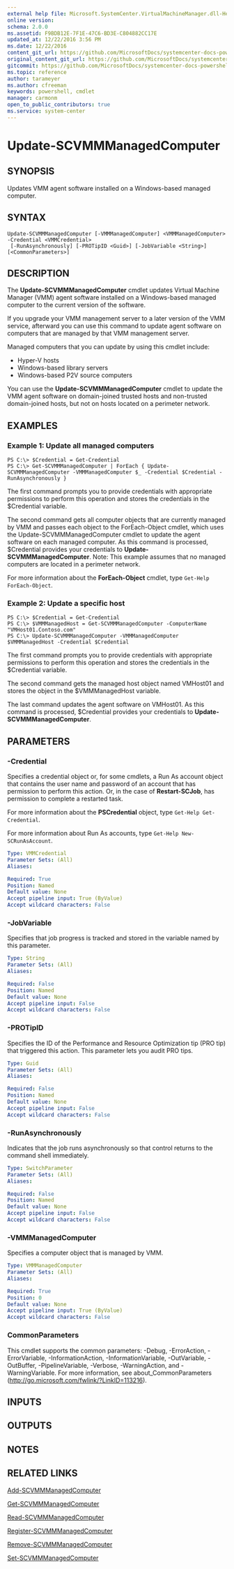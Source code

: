 ```yaml
---
external help file: Microsoft.SystemCenter.VirtualMachineManager.dll-Help.xml
online version: 
schema: 2.0.0
ms.assetid: F9BDB12E-7F1E-47C6-BD3E-C804882CC17E
updated_at: 12/22/2016 3:56 PM
ms.date: 12/22/2016
content_git_url: https://github.com/MicrosoftDocs/systemcenter-docs-powershell/blob/master/systemcenter-cmdlets/SystemCenter2016/VirtualMachineManager/vlatest/Update-SCVMMManagedComputer.md
original_content_git_url: https://github.com/MicrosoftDocs/systemcenter-docs-powershell/blob/master/systemcenter-cmdlets/SystemCenter2016/VirtualMachineManager/vlatest/Update-SCVMMManagedComputer.md
gitcommit: https://github.com/MicrosoftDocs/systemcenter-docs-powershell/blob/96e5647587661652225fbdd2c797cd4d59d542bc/systemcenter-cmdlets/SystemCenter2016/VirtualMachineManager/vlatest/Update-SCVMMManagedComputer.md
ms.topic: reference
author: tarameyer
ms.author: cfreeman
keywords: powershell, cmdlet
manager: carmonm
open_to_public_contributors: true
ms.service: system-center
---
```


# Update-SCVMMManagedComputer

## SYNOPSIS
Updates VMM agent software installed on a Windows-based managed computer.

## SYNTAX

```
Update-SCVMMManagedComputer [-VMMManagedComputer] <VMMManagedComputer> -Credential <VMMCredential>
 [-RunAsynchronously] [-PROTipID <Guid>] [-JobVariable <String>] [<CommonParameters>]
```

## DESCRIPTION
The **Update-SCVMMManagedComputer** cmdlet updates Virtual Machine Manager (VMM) agent software installed on a Windows-based managed computer to the current version of the software.

If you upgrade your VMM management server to a later version of the VMM service, afterward you can use this command to update agent software on computers that are managed by that VMM management server.

Managed computers that you can update by using this cmdlet include: 


- Hyper-V hosts
- Windows-based library servers
- Windows-based P2V source computers

You can use the **Update-SCVMMManagedComputer** cmdlet to update the VMM agent software on domain-joined trusted hosts and non-trusted domain-joined hosts, but not on hosts located on a perimeter network.

## EXAMPLES

### Example 1: Update all managed computers
```
PS C:\> $Credential = Get-Credential
PS C:\> Get-SCVMMManagedComputer | ForEach { Update-SCVMMManagedComputer -VMMManagedComputer $_ -Credential $Credential -RunAsynchronously }
```

The first command prompts you to provide credentials with appropriate permissions to perform this operation and stores the credentials in the $Credential variable.

The second command gets all computer objects that are currently managed by VMM and passes each object to the ForEach-Object cmdlet, which uses the Update-SCVMMManagedComputer cmdlet to update the agent software on each managed computer.
As this command is processed, $Credential provides your credentials to **Update-SCVMMManagedComputer**.
Note: This example assumes that no managed computers are located in a perimeter network.

For more information about the **ForEach-Object** cmdlet, type `Get-Help ForEach-Object`.

### Example 2: Update a specific host
```
PS C:\> $Credential = Get-Credential
PS C:\> $VMMManagedHost = Get-SCVMMManagedComputer -ComputerName "VMHost01.Contoso.com"
PS C:\> Update-SCVMMManagedComputer -VMMManagedComputer $VMMManagedHost -Credential $Credential
```

The first command prompts you to provide credentials with appropriate permissions to perform this operation and stores the credentials in the $Credential variable.

The second command gets the managed host object named VMHost01 and stores the object in the $VMMManagedHost variable.

The last command updates the agent software on VMHost01.
As this command is processed, $Credential provides your credentials to **Update-SCVMMManagedComputer**.

## PARAMETERS

### -Credential
Specifies a credential object or, for some cmdlets, a Run As account object that contains the user name and password of an account that has permission to perform this action.
Or, in the case of **Restart-SCJob**, has permission to complete a restarted task.

For more information about the **PSCredential** object, type `Get-Help Get-Credential`.

For more information about Run As accounts, type `Get-Help New-SCRunAsAccount`.

```yaml
Type: VMMCredential
Parameter Sets: (All)
Aliases: 

Required: True
Position: Named
Default value: None
Accept pipeline input: True (ByValue)
Accept wildcard characters: False
```

### -JobVariable
Specifies that job progress is tracked and stored in the variable named by this parameter.

```yaml
Type: String
Parameter Sets: (All)
Aliases: 

Required: False
Position: Named
Default value: None
Accept pipeline input: False
Accept wildcard characters: False
```

### -PROTipID
Specifies the ID of the Performance and Resource Optimization tip (PRO tip) that triggered this action.
This parameter lets you audit PRO tips.

```yaml
Type: Guid
Parameter Sets: (All)
Aliases: 

Required: False
Position: Named
Default value: None
Accept pipeline input: False
Accept wildcard characters: False
```

### -RunAsynchronously
Indicates that the job runs asynchronously so that control returns to the command shell immediately.

```yaml
Type: SwitchParameter
Parameter Sets: (All)
Aliases: 

Required: False
Position: Named
Default value: None
Accept pipeline input: False
Accept wildcard characters: False
```

### -VMMManagedComputer
Specifies a computer object that is managed by VMM.

```yaml
Type: VMMManagedComputer
Parameter Sets: (All)
Aliases: 

Required: True
Position: 0
Default value: None
Accept pipeline input: True (ByValue)
Accept wildcard characters: False
```

### CommonParameters
This cmdlet supports the common parameters: -Debug, -ErrorAction, -ErrorVariable, -InformationAction, -InformationVariable, -OutVariable, -OutBuffer, -PipelineVariable, -Verbose, -WarningAction, and -WarningVariable. For more information, see about_CommonParameters (http://go.microsoft.com/fwlink/?LinkID=113216).

## INPUTS

## OUTPUTS

## NOTES

## RELATED LINKS

[Add-SCVMMManagedComputer](xref:SystemCenter2016/VirtualMachineManager/vlatest/Add-SCVMMManagedComputer.md)

[Get-SCVMMManagedComputer](xref:SystemCenter2016/VirtualMachineManager/vlatest/Get-SCVMMManagedComputer.md)

[Read-SCVMMManagedComputer](xref:SystemCenter2016/VirtualMachineManager/vlatest/Read-SCVMMManagedComputer.md)

[Register-SCVMMManagedComputer](xref:SystemCenter2016/VirtualMachineManager/vlatest/Register-SCVMMManagedComputer.md)

[Remove-SCVMMManagedComputer](xref:SystemCenter2016/VirtualMachineManager/vlatest/Remove-SCVMMManagedComputer.md)

[Set-SCVMMManagedComputer](xref:SystemCenter2016/VirtualMachineManager/vlatest/Set-SCVMMManagedComputer.md)

